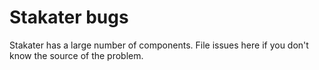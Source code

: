 # Stakater bugs

Stakater has a large number of components. File issues here if you don't know the source of the problem.